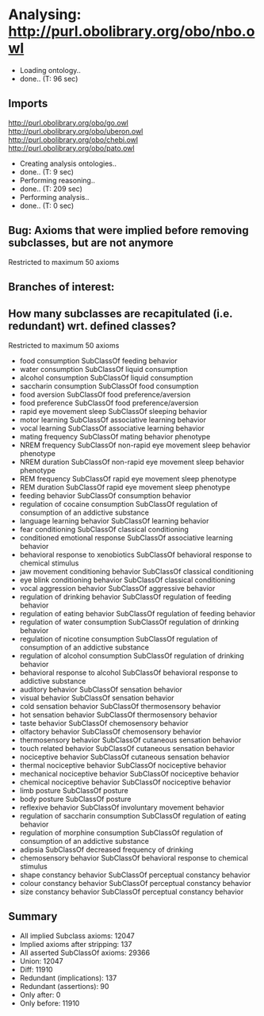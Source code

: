 # Analysing: http://purl.obolibrary.org/obo/nbo.owl
* Loading ontology..
* done.. (T: 96 sec)
## Imports
http://purl.obolibrary.org/obo/go.owl
http://purl.obolibrary.org/obo/uberon.owl
http://purl.obolibrary.org/obo/chebi.owl
http://purl.obolibrary.org/obo/pato.owl
* Creating analysis ontologies..
* done.. (T: 9 sec)
* Performing reasoning..
* done.. (T: 209 sec)
* Performing analysis..
* done.. (T: 0 sec)
## Bug: Axioms that were implied before removing subclasses, but are not anymore
Restricted to maximum 50 axioms
## Branches of interest: 
## How many subclasses are recapitulated (i.e. redundant) wrt. defined classes?
Restricted to maximum 50 axioms
* food consumption SubClassOf feeding behavior
* water consumption SubClassOf liquid consumption
* alcohol consumption SubClassOf liquid consumption
* saccharin consumption SubClassOf food consumption
* food aversion SubClassOf food preference/aversion
* food preference SubClassOf food preference/aversion
* rapid eye movement sleep SubClassOf sleeping behavior
* motor learning SubClassOf associative learning behavior
* vocal learning SubClassOf associative learning behavior
* mating frequency SubClassOf mating behavior phenotype
* NREM frequency SubClassOf non-rapid eye movement sleep behavior phenotype
* NREM duration SubClassOf non-rapid eye movement sleep behavior phenotype
* REM frequency SubClassOf rapid eye movement sleep phenotype
* REM duration SubClassOf rapid eye movement sleep phenotype
* feeding behavior SubClassOf consumption behavior
* regulation of cocaine consumption SubClassOf regulation of consumption of an addictive substance
* language learning behavior SubClassOf learning behavior
* fear conditioning SubClassOf classical conditioning
* conditioned emotional response SubClassOf associative learning behavior
* behavioral response to xenobiotics SubClassOf behavioral response to chemical stimulus
* jaw movement conditioning behavior SubClassOf classical conditioning
* eye blink conditioning behavior SubClassOf classical conditioning
* vocal aggression behavior SubClassOf aggressive behavior
* regulation of drinking behavior SubClassOf regulation of feeding behavior
* regulation of eating behavior SubClassOf regulation of feeding behavior
* regulation of water consumption SubClassOf regulation of drinking behavior
* regulation of nicotine consumption SubClassOf regulation of consumption of an addictive substance
* regulation of alcohol consumption SubClassOf regulation of drinking behavior
* behavioral response to alcohol SubClassOf behavioral response to addictive substance
* auditory behavior SubClassOf sensation behavior
* visual behavior SubClassOf sensation behavior
* cold sensation behavior SubClassOf thermosensory behavior
* hot sensation behavior SubClassOf thermosensory behavior
* taste behavior SubClassOf chemosensory behavior
* olfactory behavior SubClassOf chemosensory behavior
* thermosensory behavior SubClassOf cutaneous sensation behavior
* touch related behavior SubClassOf cutaneous sensation behavior
* nociceptive behavior SubClassOf cutaneous sensation behavior
* thermal nociceptive behavior SubClassOf nociceptive behavior
* mechanical nociceptive behavior SubClassOf nociceptive behavior
* chemical nociceptive behavior SubClassOf nociceptive behavior
* limb posture SubClassOf posture
* body posture SubClassOf posture
* reflexive behavior SubClassOf involuntary movement behavior
* regulation of saccharin consumption SubClassOf regulation of eating behavior
* regulation of morphine consumption SubClassOf regulation of consumption of an addictive substance
* adipsia SubClassOf decreased frequency of drinking
* chemosensory behavior SubClassOf behavioral response to chemical stimulus
* shape constancy behavior SubClassOf perceptual constancy behavior
* colour constancy behavior SubClassOf perceptual constancy behavior
* size constancy behavior SubClassOf perceptual constancy behavior
## Summary
* All implied Subclass axioms: 12047
* Implied axioms after stripping: 137
* All asserted SubClassOf axioms: 29366
* Union: 12047
* Diff: 11910
* Redundant (implications): 137
* Redundant (assertions): 90
* Only after: 0
* Only before: 11910
